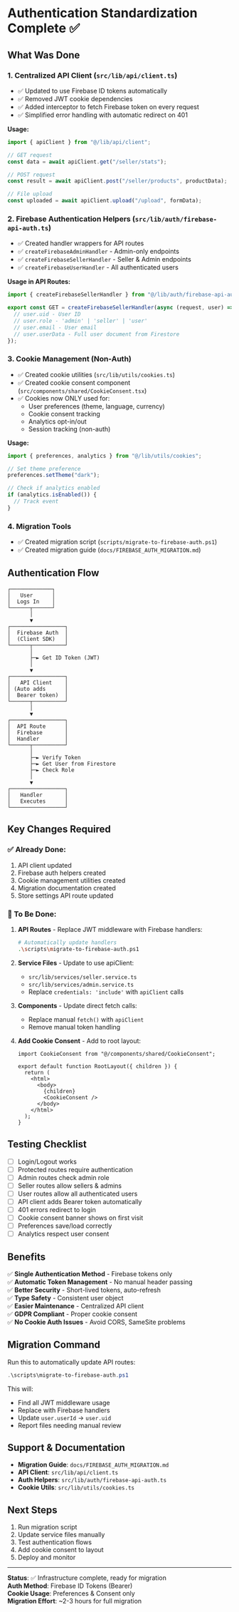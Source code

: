 # Authentication Standardization Complete ✅

## What Was Done

### 1. **Centralized API Client** (`src/lib/api/client.ts`)

- ✅ Updated to use Firebase ID tokens automatically
- ✅ Removed JWT cookie dependencies
- ✅ Added interceptor to fetch Firebase token on every request
- ✅ Simplified error handling with automatic redirect on 401

**Usage:**

```typescript
import { apiClient } from "@/lib/api/client";

// GET request
const data = await apiClient.get("/seller/stats");

// POST request
const result = await apiClient.post("/seller/products", productData);

// File upload
const uploaded = await apiClient.upload("/upload", formData);
```

### 2. **Firebase Authentication Helpers** (`src/lib/auth/firebase-api-auth.ts`)

- ✅ Created handler wrappers for API routes
- ✅ `createFirebaseAdminHandler` - Admin-only endpoints
- ✅ `createFirebaseSellerHandler` - Seller & Admin endpoints
- ✅ `createFirebaseUserHandler` - All authenticated users

**Usage in API Routes:**

```typescript
import { createFirebaseSellerHandler } from "@/lib/auth/firebase-api-auth";

export const GET = createFirebaseSellerHandler(async (request, user) => {
  // user.uid - User ID
  // user.role - 'admin' | 'seller' | 'user'
  // user.email - User email
  // user.userData - Full user document from Firestore
});
```

### 3. **Cookie Management** (Non-Auth)

- ✅ Created cookie utilities (`src/lib/utils/cookies.ts`)
- ✅ Created cookie consent component (`src/components/shared/CookieConsent.tsx`)
- ✅ Cookies now ONLY used for:
  - User preferences (theme, language, currency)
  - Cookie consent tracking
  - Analytics opt-in/out
  - Session tracking (non-auth)

**Usage:**

```typescript
import { preferences, analytics } from "@/lib/utils/cookies";

// Set theme preference
preferences.setTheme("dark");

// Check if analytics enabled
if (analytics.isEnabled()) {
  // Track event
}
```

### 4. **Migration Tools**

- ✅ Created migration script (`scripts/migrate-to-firebase-auth.ps1`)
- ✅ Created migration guide (`docs/FIREBASE_AUTH_MIGRATION.md`)

## Authentication Flow

```
┌─────────────┐
│   User      │
│  Logs In    │
└──────┬──────┘
       │
       ▼
┌─────────────────┐
│  Firebase Auth  │
│  (Client SDK)   │
└──────┬──────────┘
       │
       ├─► Get ID Token (JWT)
       │
       ▼
┌─────────────────┐
│   API Client    │
│ (Auto adds      │
│  Bearer token)  │
└──────┬──────────┘
       │
       ▼
┌─────────────────┐
│  API Route      │
│  Firebase       │
│  Handler        │
└──────┬──────────┘
       │
       ├─► Verify Token
       ├─► Get User from Firestore
       ├─► Check Role
       │
       ▼
┌─────────────────┐
│   Handler       │
│   Executes      │
└─────────────────┘
```

## Key Changes Required

### ✅ Already Done:

1. API client updated
2. Firebase auth helpers created
3. Cookie management utilities created
4. Migration documentation created
5. Store settings API route updated

### 🔄 To Be Done:

1. **API Routes** - Replace JWT middleware with Firebase handlers:

   ```bash
   # Automatically update handlers
   .\scripts\migrate-to-firebase-auth.ps1
   ```

2. **Service Files** - Update to use apiClient:

   - `src/lib/services/seller.service.ts`
   - `src/lib/services/admin.service.ts`
   - Replace `credentials: 'include'` with `apiClient` calls

3. **Components** - Update direct fetch calls:

   - Replace manual `fetch()` with `apiClient`
   - Remove manual token handling

4. **Add Cookie Consent** - Add to root layout:

   ```tsx
   import CookieConsent from "@/components/shared/CookieConsent";

   export default function RootLayout({ children }) {
     return (
       <html>
         <body>
           {children}
           <CookieConsent />
         </body>
       </html>
     );
   }
   ```

## Testing Checklist

- [ ] Login/Logout works
- [ ] Protected routes require authentication
- [ ] Admin routes check admin role
- [ ] Seller routes allow sellers & admins
- [ ] User routes allow all authenticated users
- [ ] API client adds Bearer token automatically
- [ ] 401 errors redirect to login
- [ ] Cookie consent banner shows on first visit
- [ ] Preferences save/load correctly
- [ ] Analytics respect user consent

## Benefits

✅ **Single Authentication Method** - Firebase tokens only  
✅ **Automatic Token Management** - No manual header passing  
✅ **Better Security** - Short-lived tokens, auto-refresh  
✅ **Type Safety** - Consistent user object  
✅ **Easier Maintenance** - Centralized API client  
✅ **GDPR Compliant** - Proper cookie consent  
✅ **No Cookie Auth Issues** - Avoid CORS, SameSite problems

## Migration Command

Run this to automatically update API routes:

```powershell
.\scripts\migrate-to-firebase-auth.ps1
```

This will:

- Find all JWT middleware usage
- Replace with Firebase handlers
- Update `user.userId` → `user.uid`
- Report files needing manual review

## Support & Documentation

- **Migration Guide**: `docs/FIREBASE_AUTH_MIGRATION.md`
- **API Client**: `src/lib/api/client.ts`
- **Auth Helpers**: `src/lib/auth/firebase-api-auth.ts`
- **Cookie Utils**: `src/lib/utils/cookies.ts`

## Next Steps

1. Run migration script
2. Update service files manually
3. Test authentication flows
4. Add cookie consent to layout
5. Deploy and monitor

---

**Status**: ✅ Infrastructure complete, ready for migration  
**Auth Method**: Firebase ID Tokens (Bearer)  
**Cookie Usage**: Preferences & Consent only  
**Migration Effort**: ~2-3 hours for full migration
